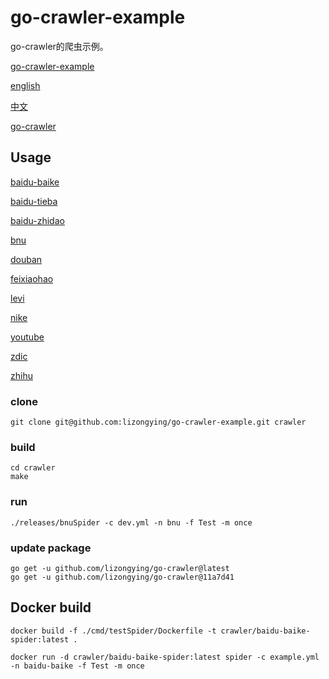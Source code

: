 # go-crawler-example

go-crawler的爬虫示例。

[go-crawler-example](https://github.com/lizongying/go-crawler-example)

[english](https://github.com/lizongying/go-crawler/README.md)

[中文](https://github.com/lizongying/go-crawler/README_CN.md)

[go-crawler](https://github.com/lizongying/go-crawler)

## Usage

[baidu-baike](https://github.com/lizongying/go-crawler-example/tree/main/cmd/baiduBaikeSpider)

[baidu-tieba](https://github.com/lizongying/go-crawler-example/tree/main/cmd/baiduTiebaSpider)

[baidu-zhidao](https://github.com/lizongying/go-crawler-example/tree/main/cmd/baiduZhidaoSpider)

[bnu](https://github.com/lizongying/go-crawler-example/tree/main/cmd/bnuSpider)

[douban](https://github.com/lizongying/go-crawler-example/tree/main/cmd/doubanSpider)

[feixiaohao](https://github.com/lizongying/go-crawler-example/tree/main/cmd/feixiaohaoSpider)

[levi](https://github.com/lizongying/go-crawler-example/tree/main/cmd/leviSpider)

[nike](https://github.com/lizongying/go-crawler-example/tree/main/cmd/nikeSpider)

[youtube](https://github.com/lizongying/go-crawler-example/tree/main/cmd/youtubeSpider)

[zdic](https://github.com/lizongying/go-crawler-example/tree/main/cmd/zdicSpider)

[zhihu](https://github.com/lizongying/go-crawler-example/tree/main/cmd/zhihuSpider)

### clone

```shell
git clone git@github.com:lizongying/go-crawler-example.git crawler

```

### build

```shell
cd crawler
make
```

### run

```shell
./releases/bnuSpider -c dev.yml -n bnu -f Test -m once
```

### update package

```shell
go get -u github.com/lizongying/go-crawler@latest
go get -u github.com/lizongying/go-crawler@11a7d41
```

## Docker build

```shell
docker build -f ./cmd/testSpider/Dockerfile -t crawler/baidu-baike-spider:latest . 
```

```shell
docker run -d crawler/baidu-baike-spider:latest spider -c example.yml -n baidu-baike -f Test -m once
```